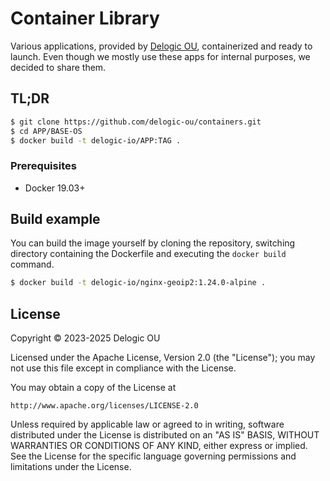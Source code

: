 # Container Library

Various applications, provided by [Delogic OU](https://delogic.io), containerized and ready to launch. Even though we mostly use these apps for internal purposes, we decided to share them.

## TL;DR

```bash
$ git clone https://github.com/delogic-ou/containers.git
$ cd APP/BASE-OS
$ docker build -t delogic-io/APP:TAG .
```

### Prerequisites

- Docker 19.03+

## Build example

You can build the image yourself by cloning the repository, switching directory containing the Dockerfile and executing the `docker build` command.

```bash
$ docker build -t delogic-io/nginx-geoip2:1.24.0-alpine .
```

## License

Copyright &copy; 2023-2025 Delogic OU

Licensed under the Apache License, Version 2.0 (the "License"); you may not use this file except in compliance with the License.

You may obtain a copy of the License at

    http://www.apache.org/licenses/LICENSE-2.0

Unless required by applicable law or agreed to in writing, software distributed under the License is distributed on an "AS IS" BASIS, WITHOUT WARRANTIES OR CONDITIONS OF ANY KIND, either express or implied.
See the License for the specific language governing permissions and limitations under the License.
